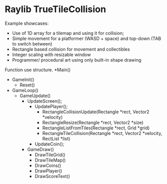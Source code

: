 # Raylib TrueTileCollision
Example showcases:
  * Use of 1D array for a tilemap and using it for collision;
  * Simple movement for a platformer (WASD + space) and top-down (TAB to switch between)
  * Rectangle based collision for movement and collectibles
  * Integer scaling with resizable window
  * Programmer/ procedural art using only built-in shape drawing

Function use structure.
*Main()
  * GameInit()
    * Reset()
  * GameLoop()
    * GameUpdate()
      * UpdateScreen();
        * UpdatePlayer();
          * RectangleCollisionUpdate(Rectangle *rect, Vector2 *velocity)
          * RectangleResize(Rectangle *rect, Vector2 *size)
          * RectangleListFromTiles(Rectangle *rect, Grid *grid)
          * RectangleTileCollision(Rectangle *rect, Vector2 *velocity, RectList *list)
        * UpdateCoin();
      * GameDraw()
        * DrawTileGrid()
        * DrawTileMap()
        * DrawCoins()
        * DrawPlayer()
        * DrawScoreText()
